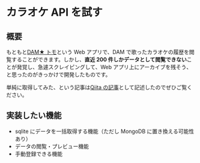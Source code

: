 # カラオケ API を試す

## 概要

もともと[DAM★ トモ](https://www.clubdam.com/member/)という Web アプリで、DAM で歌ったカラオケの履歴を閲覧することができます。しかし、**直近 200 件しかデータとして閲覧できない**ことが発覚し、急遽スクレイピングして、Web アプリ上にアーカイブを残そう、と思ったのがきっかけで開発したものです。

単純に取得してみた、という記事は[Qiita の記事](https://qiita.com/KadoProG/items/0bfe392945968ec76204)として記述したのでぜひご覧ください。

## 実装したい機能

- sqlite にデータを一括取得する機能（ただし MongoDB に置き換える可能性あり）
- データの閲覧・プレビュー機能
- 手動登録できる機能
